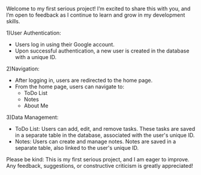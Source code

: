 Welcome to my first serious project! I’m excited to share this with you, and I’m open to feedback as I continue to learn and grow in my development skills.

1)User Authentication:
  - Users log in using their Google account.
  - Upon successful authentication, a new user is created in the database with a unique ID.

2)Navigation:
  - After logging in, users are redirected to the home page.
  - From the home page, users can navigate to:
    - ToDo List
    - Notes
    - About Me

3)Data Management:
  - ToDo List: Users can add, edit, and remove tasks. These tasks are saved in a separate table in the database, associated with the user's unique ID.
  - Notes: Users can create and manage notes. Notes are saved in a separate table, also linked to the user's unique ID.

Please be kind:
This is my first serious project, and I am eager to improve. Any feedback, suggestions, or constructive criticism is greatly appreciated!
